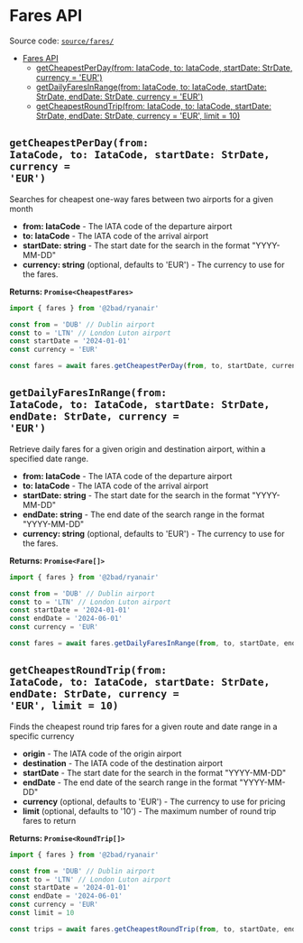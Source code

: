 # Fares API

Source code: [`source/fares/`](../source/fares/)

- [Fares API](#fares-api)
  - [getCheapestPerDay(from: IataCode, to: IataCode, startDate: StrDate, currency = 'EUR')](#getcheapestperdayfrom-iatacode-to-iatacode-startdate-strdate-currency--eur)
  - [getDailyFaresInRange(from: IataCode, to: IataCode, startDate: StrDate, endDate: StrDate, currency = 'EUR')](#getdailyfaresinrangefrom-iatacode-to-iatacode-startdate-strdate-enddate-strdate-currency--eur)
  - [getCheapestRoundTrip(from: IataCode, to: IataCode, startDate: StrDate, endDate: StrDate, currency = 'EUR', limit = 10)](#findcheapestroundtripfrom-iatacode-to-iatacode-startdate-strdate-enddate-strdate-currency--eur-limit--10)

## <code>getCheapestPerDay(from: IataCode, to: IataCode, startDate: StrDate, currency = 'EUR')</code>

Searches for cheapest one-way fares between two airports for a given month

- **from: IataCode** - The IATA code of the departure airport
- **to: IataCode** - The IATA code of the arrival airport
- **startDate: string** - The start date for the search in the format "YYYY-MM-DD"
- **currency: string** (optional, defaults to 'EUR') - The currency to use for the fares.

**Returns: `Promise<CheapestFares>`**

```typescript
import { fares } from '@2bad/ryanair'

const from = 'DUB' // Dublin airport
const to = 'LTN' // London Luton airport
const startDate = '2024-01-01'
const currency = 'EUR'

const fares = await fares.getCheapestPerDay(from, to, startDate, currency)
```

## <code>getDailyFaresInRange(from: IataCode, to: IataCode, startDate: StrDate, endDate: StrDate, currency = 'EUR')</code>

Retrieve daily fares for a given origin and destination airport, within a specified date range.

- **from: IataCode** - The IATA code of the departure airport
- **to: IataCode** - The IATA code of the arrival airport
- **startDate: string** - The start date for the search in the format "YYYY-MM-DD"
- **endDate: string** - The end date of the search range in the format "YYYY-MM-DD"
- **currency: string** (optional, defaults to 'EUR') - The currency to use for the fares.

**Returns: `Promise<Fare[]>`**

```typescript
import { fares } from '@2bad/ryanair'

const from = 'DUB' // Dublin airport
const to = 'LTN' // London Luton airport
const startDate = '2024-01-01'
const endDate = '2024-06-01'
const currency = 'EUR'

const fares = await fares.getDailyFaresInRange(from, to, startDate, endDate, currency)
```

## <code>getCheapestRoundTrip(from: IataCode, to: IataCode, startDate: StrDate, endDate: StrDate, currency = 'EUR', limit = 10)</code>

Finds the cheapest round trip fares for a given route and date range in a specific currency

- **origin** - The IATA code of the origin airport
- **destination** - The IATA code of the destination airport
- **startDate** - The start date for the search in the format "YYYY-MM-DD"
- **endDate** - The end date of the search range in the format "YYYY-MM-DD"
- **currency** (optional, defaults to 'EUR') - The currency to use for pricing
- **limit** (optional, defaults to '10') - The maximum number of round trip fares to return

**Returns: `Promise<RoundTrip[]>`**

```typescript
import { fares } from '@2bad/ryanair'

const from = 'DUB' // Dublin airport
const to = 'LTN' // London Luton airport
const startDate = '2024-01-01'
const endDate = '2024-06-01'
const currency = 'EUR'
const limit = 10

const trips = await fares.getCheapestRoundTrip(from, to, startDate, endDate, currency, limit)
```
